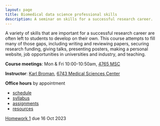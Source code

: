 ```yaml
---
layout: page
title: Biomedical data science professional skills
description: A seminar on skills for a successful research career.
---
```


A variety of skills that are important for a successful research
career are often left to students to develop on their own. This course
attempts to fill many of those gaps, including writing and reviewing
papers, securing research funding, giving talks, presenting posters,
making a personal website, job opportunities in universities and
industry, and teaching.

**Course meetings**: Mon & Fri 10:00-10:50am, [4765 MSC](https://kbroman.org/4765msc.html)

**Instructor**: [Karl Broman](https://kbroman.org),
[6743 Medical Sciences Center](https://kbroman.org/6743msc.html)

**Office hours** by appointment

- [schedule](schedule.html)
- [syllabus](syllabus.html)
- [assignments](assignments.html)
- [resources](resources.html)

[Homework 1](homework1.html) due 16 Oct 2023
